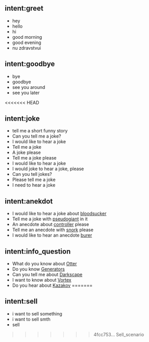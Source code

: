 ## intent:greet
- hey
- hello
- hi
- good morning
- good evening
- nu zdravstvui

## intent:goodbye
- bye
- goodbye
- see you around
- see you later

<<<<<<< HEAD
## intent:joke
- tell me a short funny story
- Can you tell me a joke?
- I would like to hear a joke
- Tell me a joke
- A joke please
- Tell me a joke please
- I would like to hear a joke
- I would joke to hear a joke, please 
- Can you tell jokes?
- Please tell me a joke
- I need to hear a joke

## intent:anekdot
- I would like to hear a joke about [bloodsucker](anecdote_theme)
- Tell me a joke with [pseudogiant](anecdote_theme) in it
- An anecdote about [controller](anecdote_theme) please
- Tell me an anecdote with [snork](anecdote_theme)  please
- I would like to hear an anecdote [burer](anecdote_theme)

## intent:info_question
- What do you know about [Otter](info)
- Do you know [Generators](info)
- Can you tell me about [Darkscape](info)
- I want to know about [Vortex](info)
- Do you hear about [Kazakov](info)
=======
## intent:sell
- i want to sell something
- i want to sell smth
- sell
 
>>>>>>> 4fcc753... Sell_scenario
